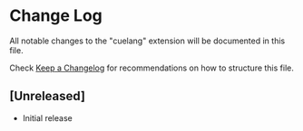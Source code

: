 # Change Log

All notable changes to the "cuelang" extension will be documented in this file.

Check [Keep a Changelog](http://keepachangelog.com/) for recommendations on how to structure this file.

## [Unreleased]

- Initial release